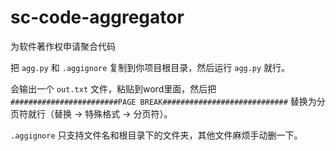 # sc-code-aggregator

为软件著作权申请聚合代码

把 `agg.py` 和 `.aggignore` 复制到你项目根目录，然后运行 `agg.py` 就行。

会输出一个 `out.txt` 文件，粘贴到word里面，然后把 `########################PAGE BREAK############################` 替换为分页符就行（替换 -> 特殊格式 -> 分页符）。

`.aggignore` 只支持文件名和根目录下的文件夹，其他文件麻烦手动删一下。
